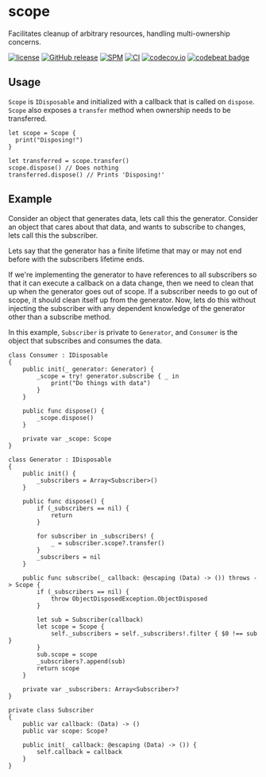 # scope

Facilitates cleanup of arbitrary resources, handling multi-ownership concerns.

[![license](https://img.shields.io/github/license/mashape/apistatus.svg)]()
[![GitHub release](https://img.shields.io/github/release/randymarsh77/scope.svg)]()
[![SPM](https://img.shields.io/badge/SPM-compatible-brightgreen.svg)](https://github.com/apple/swift-package-manager)
[![CI](https://github.com/randymarsh77/scope/workflows/CI/badge.svg)](https://github.com/randymarsh77/scope/actions?query=workflow%3ACI)
[![codecov.io](https://codecov.io/gh/randymarsh77/scope/branch/master/graphs/badge.svg)](https://codecov.io/gh/randymarsh77/scope/branch/master)
[![codebeat badge](https://codebeat.co/badges/2571371c-3b3b-4304-b4df-4f04384dcd5c)](https://codebeat.co/projects/github-com-randymarsh77-scope)

## Usage

`Scope` is `IDisposable` and initialized with a callback that is called on `dispose`. `Scope` also exposes a `transfer` method when ownership needs to be transferred.

```
let scope = Scope {
  print("Disposing!")
}

let transferred = scope.transfer()
scope.dispose() // Does nothing
transferred.dispose() // Prints 'Disposing!'
```

## Example

Consider an object that generates data, lets call this the generator. Consider an object that cares about that data, and wants to subscribe to changes, lets call this the subscriber.

Lets say that the generator has a finite lifetime that may or may not end before with the subscribers lifetime ends.

If we're implementing the generator to have references to all subscribers so that it can execute a callback on a data change, then we need to clean that up when the generator goes out of scope. If a subscriber needs to go out of scope, it should clean itself up from the generator. Now, lets do this without injecting the subscriber with any dependent knowledge of the generator other than a subscribe method.

In this example, `Subscriber` is private to `Generator`, and `Consumer` is the object that subscribes and consumes the data.

```
class Consumer : IDisposable
{
	public init(_ generator: Generator) {
		_scope = try! generator.subscribe { _ in
			print("Do things with data")
		}
	}

	public func dispose() {
		_scope.dispose()
	}

	private var _scope: Scope
}

class Generator : IDisposable
{
	public init() {
		_subscribers = Array<Subscriber>()
	}

	public func dispose() {
		if (_subscribers == nil) {
			return
		}

		for subscriber in _subscribers! {
			_ = subscriber.scope?.transfer()
		}
		_subscribers = nil
	}

	public func subscribe(_ callback: @escaping (Data) -> ()) throws -> Scope {
		if (_subscribers == nil) {
			throw ObjectDisposedException.ObjectDisposed
		}

		let sub = Subscriber(callback)
		let scope = Scope {
			self._subscribers = self._subscribers!.filter { $0 !== sub }
		}
		sub.scope = scope
		_subscribers?.append(sub)
		return scope
	}

	private var _subscribers: Array<Subscriber>?
}

private class Subscriber
{
	public var callback: (Data) -> ()
	public var scope: Scope?

	public init(_ callback: @escaping (Data) -> ()) {
		self.callback = callback
	}
}
```
